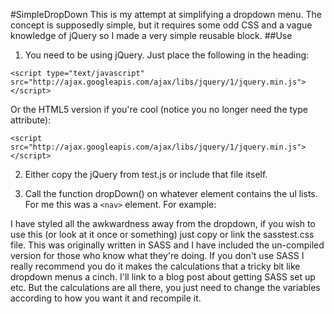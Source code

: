 #SimpleDropDown
This is my attempt at simplifying a dropdown menu.
The concept is supposedly simple, but it requires some odd CSS and a vague knowledge of jQuery so I made a very simple reusable block.
##Use
1. You need to be using jQuery. Just place the following in the heading:

`<script type="text/javascript" src="http://ajax.googleapis.com/ajax/libs/jquery/1/jquery.min.js"></script>`

Or the HTML5 version if you're cool (notice you no longer need the type attribute):

`<script src="http://ajax.googleapis.com/ajax/libs/jquery/1/jquery.min.js"></script>`

2. Either copy the jQuery from test.js or include that file itself.
3. Call the function dropDown() on whatever element contains the ul lists. For me this was a `<nav>` element. For example:

    <script type="text/javascript">
        $(document).ready().dropDown('nav');
    </script>

I have styled all the awkwardness away from the dropdown, if you wish to use this (or look at it once or something) just copy or link the sasstest.css file.
This was originally written in SASS and I have included the un-compiled version for those who know what they're doing.
If you don't use SASS I really recommend you do it makes the calculations that a tricky bit like dropdown menus a cinch.
I'll link to a blog post about getting SASS set up etc.
But the calculations are all there, you just need to change the variables according to how you want it and recompile it.
